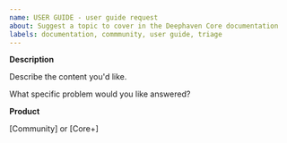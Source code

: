 ```yaml
---
name: USER GUIDE - user guide request
about: Suggest a topic to cover in the Deephaven Core documentation
labels: documentation, commmunity, user guide, triage
---
```


<!-- Please read our Code of Conduct: https://github.com/deephaven/deephaven-core/blob/main/CODE_OF_CONDUCT.md -->
<!-- Please search existing issues to avoid creating duplicates. -->

**Description**

Describe the content you'd like.

What specific problem would you like answered?

**Product**

[Community] or [Core+]
